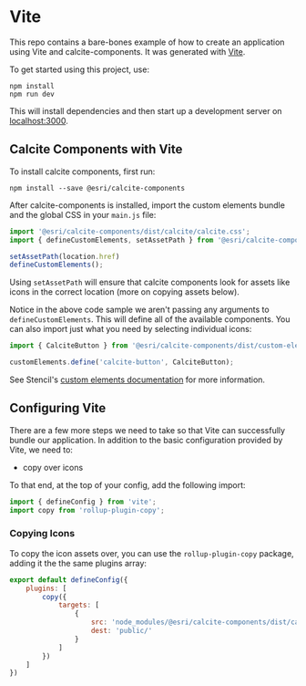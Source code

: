 # Vite

This repo contains a bare-bones example of how to create an application using Vite and calcite-components. It was generated with [Vite](https://vitejs.dev/).

To get started using this project, use:

```
npm install
npm run dev
```

This will install dependencies and then start up a development server on [localhost:3000](http://localhost:3000).

## Calcite Components with Vite

To install calcite components, first run:

```
npm install --save @esri/calcite-components
```

After calcite-components is installed, import the custom elements bundle and the global CSS in your `main.js` file:

```js
import '@esri/calcite-components/dist/calcite/calcite.css';
import { defineCustomElements, setAssetPath } from '@esri/calcite-components/dist/custom-elements';

setAssetPath(location.href)
defineCustomElements();
```

Using `setAssetPath` will ensure that calcite components look for assets like icons in the correct location (more on copying assets below).

Notice in the above code sample we aren't passing any arguments to `defineCustomElements`. This will define all of the available components. You can also import just what you need by selecting individual icons:

```js
import { CalciteButton } from '@esri/calcite-components/dist/custom-elements';

customElements.define('calcite-button', CalciteButton);
```

See Stencil's [custom elements documentation](https://stenciljs.com/docs/custom-elements) for more information.

## Configuring Vite

There are a few more steps we need to take so that Vite can successfully bundle our application. In addition to the basic configuration provided by Vite, we need to:

- copy over icons

To that end, at the top of your config, add the following import:

```js
import { defineConfig } from 'vite';
import copy from 'rollup-plugin-copy';
```

### Copying Icons

To copy the icon assets over, you can use the `rollup-plugin-copy` package, adding it the the same plugins array:

```js
export default defineConfig({
	plugins: [
		copy({
			targets: [
				{
					src: 'node_modules/@esri/calcite-components/dist/calcite/assets/',
					dest: 'public/'
				}
			]
		})
	]
})
```

